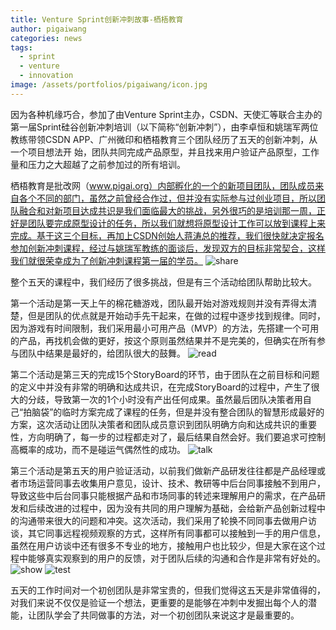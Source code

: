 ```yaml
---
title: Venture Sprint创新冲刺故事-栖梧教育
author: pigaiwang
categories: news
tags:
  - sprint
  - venture
  - innovation
image: /assets/portfolios/pigaiwang/icon.jpg
---
```

因为各种机缘巧合，参加了由Venture Sprint主办，CSDN、天使汇等联合主办的第一届Sprint硅谷创新冲刺培训（以下简称“创新冲刺”），由李卓恒和姚瑞军两位教练带领CSDN APP、广州微印和栖梧教育三个团队经历了五天的创新冲刺，从一个项目想法开 始，团队共同完成产品原型，并且找来用户验证产品原型，工作量和压力之大超越了之前参加过的所有培训。

栖梧教育是批改网（www.pigai.org）内部孵化的一个的新项目团队，团队成员来自各个不同的部门，虽然之前曾经合作过，但并没有实际参与过创业项目，所以团队融合和对新项目达成共识是我们面临最大的挑战，另外很巧的是培训那一周，正好是团队要完成原型设计的任务，所以我们就想将原型设计工作可以放到课程上来完成。基于这三个目标，再加上CSDN创始人蒋涛总的推荐，我们很快就决定报名参加创新冲刺课程，经过与姚瑞军教练的面谈后，发现双方的目标非常契合，这样我们就很荣幸成为了创新冲刺课程第一届的学员。
![share](/assets/2019/01-pigaiwang-sprint/1-share.jpg)

整个五天的课程中，我们经历了很多挑战，但是有三个活动给团队帮助比较大。

第一个活动是第一天上午的棉花糖游戏，团队最开始对游戏规则并没有弄得太清楚，但是团队的优点就是开始动手先干起来，在做的过程中逐步找到规律。同时，因为游戏有时间限制，我们采用最小可用产品（MVP）的方法，先搭建一个可用的产品，再找机会做的更好，按这个原则虽然结果并不是完美的，但确实在所有参与团队中结果是最好的，给团队很大的鼓舞。
![read](/assets/2019/01-pigaiwang-sprint/2-read.jpg)

第二个活动是第三天的完成15个StoryBoard的环节，由于团队在之前目标和问题的定义中并没有非常的明确和达成共识，在完成StoryBoard的过程中，产生了很大的分歧，导致第一次的1个小时没有产出任何成果。虽然最后团队决策者用自己“拍脑袋”的临时方案完成了课程的任务，但是并没有整合团队的智慧形成最好的方案，这次活动让团队决策者和团队成员意识到团队明确方向和达成共识的重要性，方向明确了，每一步的过程都走对了，最后结果自然会好。我们要追求可控制高概率的成功，而不是碰运气偶然性的成功。
![talk](/assets/2019/01-pigaiwang-sprint/3-talk.jpg)

第三个活动是第五天的用户验证活动，以前我们做新产品研发往往都是产品经理或者市场运营同事去收集用户意见，设计、技术、教研等中后台同事接触不到用户，导致这些中后台同事只能根据产品和市场同事的转述来理解用户的需求，在产品研发和后续改进的过程中，因为没有共同的用户理解为基础，会给新产品创新过程中的沟通带来很大的问题和冲突。这次活动，我们采用了轮换不同同事去做用户访谈，其它同事远程视频观察的方式，这样所有同事都可以接触到一手的用户信息，虽然在用户访谈中还有很多不专业的地方，接触用户也比较少，但是大家在这个过程中能够真实观察到的用户的反馈，对于团队后续的沟通和合作是非常有好处的。
![show](/assets/2019/01-pigaiwang-sprint/4-show.jpg)
![test](/assets/2019/01-pigaiwang-sprint/5-test.jpg)

五天的工作时间对一个初创团队是非常宝贵的，但我们觉得这五天是非常值得的，对我们来说不仅仅是验证一个想法，更重要的是能够在冲刺中发掘出每个人的潜能，让团队学会了共同做事的方法，对一个初创团队来说这才是最重要的。
